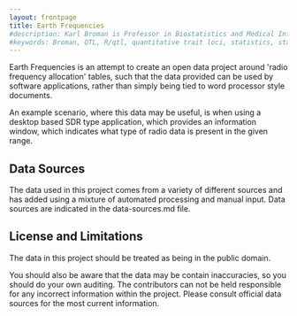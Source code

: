 ```yaml
---
layout: frontpage
title: Earth Frequencies
#description: Karl Broman is Professor in Biostatistics and Medical Informatics at University of Wisconsin - Madison; research in statistical genetics
#keywords: Broman, QTL, R/qtl, quantitative trait loci, statistics, statistical genetics, recombination
---
```


Earth Frequencies is an attempt to create an open data project around 'radio frequency
allocation' tables, such that the data provided can be used by software applications,
rather than simply being tied to word processor style documents.

An example scenario, where this data may be useful, is when using a desktop based SDR type
application, which provides an information window, which indicates what type of radio
data is present in the given range.

Data Sources
------------

The data used in this project comes from a variety of different sources and has added
using a mixture of automated processing and manual input. Data sources are indicated
in the data-sources.md file.

License and Limitations
-----------------------

The data in this project should be treated as being in the public domain.

You should also be aware that the data may be contain inaccuracies, so you should do your
own auditing. The contributors can not be held responsible for any incorrect information
within the project. Please consult official data sources for the most current information.

